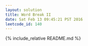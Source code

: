 ```yaml
---
layout: solution
title: Word Break II
date: Sat Feb 13 09:45:21 PST 2016
leetcode_id: 140
---
```

{% include_relative README.md %}
